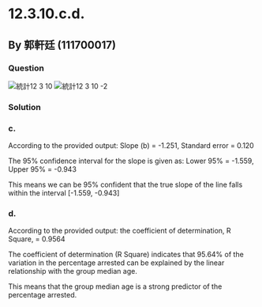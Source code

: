 # 12.3.10.c.d.

## By 郭軒廷 (111700017)

### Question
![統計12 3 10](https://github.com/HWTeng-Course/202402-Statistics/assets/162106632/8e6a9b97-7e49-462d-8d8e-204589c5efc6)
![統計12 3 10 -2](https://github.com/HWTeng-Course/202402-Statistics/assets/162106632/a7732014-794b-4cde-ab4c-b78ed361520f)

### Solution
### c. 
According to the provided output: Slope (b) = -1.251, Standard error = 0.120

The 95% confidence interval for the slope is given as: Lower 95% = -1.559, Upper 95% = -0.943 

This means we can be 95% confident that the true slope of the line falls within the interval [-1.559, -0.943]

### d.
According to the provided output: the coefficient of determination, R Square, = 0.9564

The coefficient of determination (R Square) indicates that 95.64% of the variation in the percentage arrested can be explained by the linear relationship with the group median age. 

This means that the group median age is a strong predictor of the percentage arrested.
